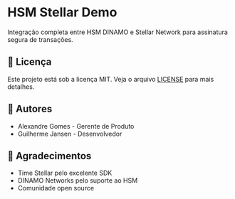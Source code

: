 # HSM Stellar Demo

Integração completa entre HSM DINAMO e Stellar Network para assinatura segura de transações.

## 📄 Licença

Este projeto está sob a licença MIT. Veja o arquivo [LICENSE](LICENSE) para mais detalhes.

## 👥 Autores

- Alexandre Gomes - Gerente de Produto
- Guilherme Jansen - Desenvolvedor

## 🙏 Agradecimentos

- Time Stellar pelo excelente SDK
- DINAMO Networks pelo suporte ao HSM
- Comunidade open source
